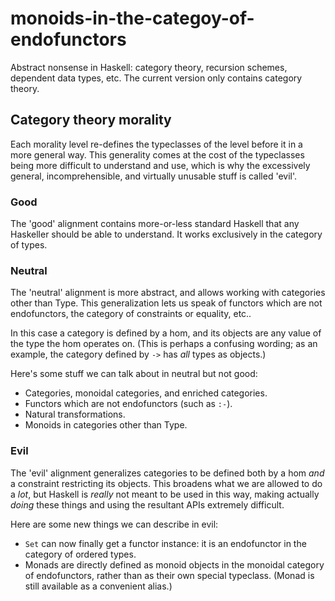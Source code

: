 # monoids-in-the-categoy-of-endofunctors

Abstract nonsense in Haskell: category theory, recursion schemes, dependent data types, etc.
The current version only contains category theory.

## Category theory morality
Each morality level re-defines the typeclasses of the level before it in a more general way.
This generality comes at the cost of the typeclasses being more difficult to understand and use, which is why the excessively general, incomprehensible, and virtually unusable stuff is called 'evil'.

### Good
The 'good' alignment contains more-or-less standard Haskell that any Haskeller should be able to understand.
It works exclusively in the category of types.

### Neutral
The 'neutral' alignment is more abstract, and allows working with categories other than Type.
This generalization lets us speak of functors which are not endofunctors, the category of constraints or equality, etc..

In this case a category is defined by a hom, and its objects are any value of the type the hom operates on.
(This is perhaps a confusing wording; as an example, the category defined by `->` has *all* types as objects.)

Here's some stuff we can talk about in neutral but not good:
* Categories, monoidal categories, and enriched categories.
* Functors which are not endofunctors (such as `:-`).
* Natural transformations.
* Monoids in categories other than Type.

### Evil
The 'evil' alignment generalizes categories to be defined both by a hom *and* a constraint restricting its objects.
This broadens what we are allowed to do a *lot*, but Haskell is *really* not meant to be used in this way,
making actually *doing* these things and using the resultant APIs extremely difficult.

Here are some new things we can describe in evil:
* `Set` can now finally get a functor instance: it is an endofunctor in the category of ordered types.
* Monads are directly defined as monoid objects in the monoidal category of endofunctors, rather than as their own special typeclass. (Monad is still available as a convenient alias.)
